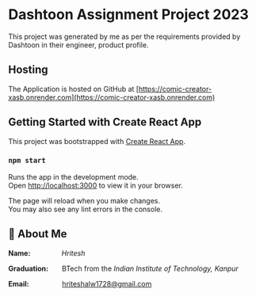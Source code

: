 # Dashtoon Assignment Project 2023

This project was generated by me as per the requirements provided by Dashtoon in their engineer, product profile.

## Hosting

The Application is hosted on GitHub
at [https://comic-creator-xasb.onrender.com](https://comic-creator-xasb.onrender.com)

## Getting Started with Create React App

This project was bootstrapped with [Create React App](https://github.com/facebook/create-react-app).

### `npm start`

Runs the app in the development mode.\
Open [http://localhost:3000](http://localhost:3000) to view it in your browser.

The page will reload when you make changes.\
You may also see any lint errors in the console.

## 🚀 About Me

**Name:** &nbsp;&nbsp;&nbsp;&nbsp;&nbsp;&nbsp;&nbsp;&nbsp;&nbsp;&nbsp;&nbsp;&nbsp;&nbsp;&nbsp;&nbsp;_Hritesh_

**Graduation:**&nbsp;&nbsp;&nbsp;&nbsp;&nbsp;&nbsp; BTech from the _Indian Institute of Technology, Kanpur_

**Email:**
&nbsp;&nbsp;&nbsp;&nbsp;&nbsp;&nbsp;&nbsp;&nbsp;&nbsp;&nbsp;&nbsp;&nbsp;&nbsp;&nbsp;&nbsp;&nbsp;hriteshalw1728@gmail.com
